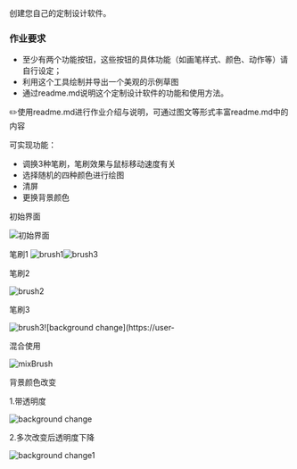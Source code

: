创建您自己的定制设计软件。

### 作业要求

- 至少有两个功能按钮，这些按钮的具体功能（如画笔样式、颜色、动作等）请自行设定；
- 利用这个工具绘制并导出一个美观的示例草图
- 通过readme.md说明这个定制设计软件的功能和使用方法。

✏️使用readme.md进行作业介绍与说明，可通过图文等形式丰富readme.md中的内容

可实现功能：
- 调换3种笔刷，笔刷效果与鼠标移动速度有关
- 选择随机的四种颜色进行绘图
- 清屏
- 更换背景颜色

初始界面

![初始界面](https://user-images.githubusercontent.com/90942805/138600426-78e44f0e-df56-4c30-9abd-385eea9e737b.png)

笔刷1
![brush1](https://user-images.githubusercontent.com/90942805/138600432-88cad420-cc99-491e-8b87-6e6ec5d16a01.png)![brush3](https://user-images.githubusercontent.com/90942805/138600437-a3bf22e3-875a-49d5-b89e-e001a013c7e4.png)

笔刷2

![brush2](https://user-images.githubusercontent.com/90942805/138600435-5460f2d3-c14e-4e39-a078-6b21c5f66fbc.png)

笔刷3

![brush3](https://user-images.githubusercontent.com/90942805/138600477-4fb2b640-4806-496c-81d1-f18c523f1857.png)![background change](https://user-

混合使用

![mixBrush](https://user-images.githubusercontent.com/90942805/138600507-15d19062-6fbd-4a13-a61a-2b0859701f6d.png)

背景颜色改变

1.带透明度

![background change](https://user-images.githubusercontent.com/90942805/138600532-eb0be1df-d435-42f1-81dd-e5c1d2ad4360.png)

2.多次改变后透明度下降

![background change1](https://user-images.githubusercontent.com/90942805/138600548-01668fff-fc07-4714-80c9-d44a015db280.png)

